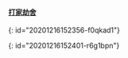 #### [打家劫舍](https://leetcode-cn.com/problems/house-robber/)
{: id="20201216152356-f0qkad1"}

{: id="20201216152401-r6g1bpn"}
